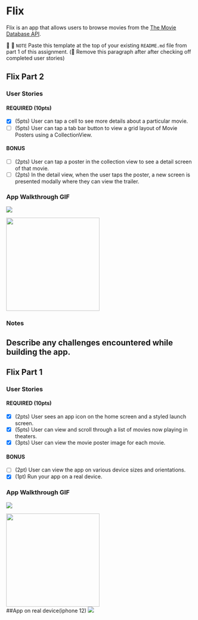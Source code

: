 # Flix

Flix is an app that allows users to browse movies from the [The Movie Database API](http://docs.themoviedb.apiary.io/#).

📝 📝 `NOTE` Paste this template at the top of your existing `README.md` file from part 1 of this assignment. (🚫 Remove this paragraph after after checking off completed user stories)

## Flix Part 2

### User Stories

#### REQUIRED (10pts)
- [X] (5pts) User can tap a cell to see more details about a particular movie.
- [ ] (5pts) User can tap a tab bar button to view a grid layout of Movie Posters using a CollectionView.

#### BONUS
- [ ] (2pts) User can tap a poster in the collection view to see a detail screen of that movie.
- [ ] (2pts) In the detail view, when the user taps the poster, a new screen is presented modally where they can view the trailer.

### App Walkthrough GIF
![](https://i.imgur.com/6fWtQOq.gif)


<img src="YOUR_GIF_URL_HERE" width=250><br>

### Notes
Describe any challenges encountered while building the app.
---

## Flix Part 1

### User Stories
#### REQUIRED (10pts)
- [x] (2pts) User sees an app icon on the home screen and a styled launch screen.
- [x] (5pts) User can view and scroll through a list of movies now playing in theaters.
- [x] (3pts) User can view the movie poster image for each movie.

#### BONUS
- [ ] (2pt) User can view the app on various device sizes and orientations.
- [x] (1pt) Run your app on a real device.

### App Walkthrough GIF

![](https://i.imgur.com/2ADl4z6.gif)



<img src="[YOUR_GIF_URL_HERE](https://i.imgur.com/2ADl4z6.gif)" width=250><br>
##App on real device(iphone 12)
![](https://i.imgur.com/Zd4G6xi.jpg)
